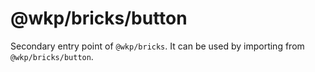 # @wkp/bricks/button

Secondary entry point of `@wkp/bricks`. It can be used by importing from `@wkp/bricks/button`.
